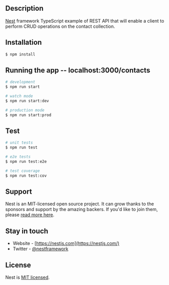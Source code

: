 ## Description
[Nest](https://github.com/nestjs/nest) framework TypeScript example of REST API that will enable a client to perform CRUD operations on the contact collection.

## Installation
```bash
$ npm install
```

## Running the app -- localhost:3000/contacts
```bash
# development
$ npm run start

# watch mode
$ npm run start:dev

# production mode
$ npm run start:prod
```

## Test
```bash
# unit tests
$ npm run test

# e2e tests
$ npm run test:e2e

# test coverage
$ npm run test:cov
```

## Support
Nest is an MIT-licensed open source project. It can grow thanks to the sponsors and support by the amazing backers. If you'd like to join them, please [read more here](https://docs.nestjs.com/support).

## Stay in touch
- Website - [https://nestjs.com](https://nestjs.com/)
- Twitter - [@nestframework](https://twitter.com/nestframework)

## License
  Nest is [MIT licensed](LICENSE).
